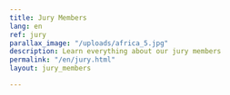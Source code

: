 ```yaml
---
title: Jury Members
lang: en
ref: jury
parallax_image: "/uploads/africa_5.jpg"
description: Learn everything about our jury members
permalink: "/en/jury.html"
layout: jury_members

---
```

